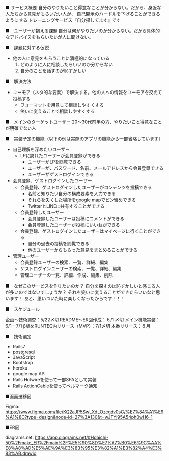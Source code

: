 ■ サービス概要
自分のやりたいこと得意なことが分からない。だから、身近な人たちから意見がもらいたい人が、
自己開示のハードルを下げることができるようにする
トレーニングサービス『自分探してます』です

■　ユーザーが抱える課題
自分は何がやりたいのか分からない。だから具体的なアドバイスをもらいたいが人に聞けない。

■　課題に対する仮説
- 他の人に意見をもらうことに消極的になっている
  1. どのように人に相談したらいいのか分からない
  2. 自分のことを話すのが恥ずかしい

■　解決方法
- ユーモア（ネタ的な要素）で解決する。他の人への情報をユーモアを交えて投稿する
  - フォーマットを用意して相談しやすくする
  - 笑いに変えることで相談しやすくする

■　メインのターゲットユーザー
20〜30代前半の方、やりたいこと得意なことが明確でない人

■　実装予定の機能（以下の例は実際のアプリの機能から一部省略しています）
- 自己理解を深めたいユーザー
    - LPに訪れたユーザーが会員登録ができる
       - ユーザーがLPを閲覧できる
       - ユーザーが、パスワード、名前、メールアドレスから会員登録できる
       - ユーザーがゲストログインできる
- 会員登録、ゲストログインしたユーザー
    - 会員登録、ゲストログインしたユーザーがコンテンツを投稿できる
       - 名前と知りたい自分の構成要素を入力できる
       - それらを失くした場所をgoogle mapでピン留めできる
       - TwitterとLINEに共有することができる
    - 会員登録したユーザー
       - 会員登録したユーザーは投稿にコメントができる
       - 会員登録したユーザーが投稿にいいねができる
    - 会員登録、ゲストログインしたユーザーはマイページに行くことができる
       - 自分の過去の投稿を閲覧できる
       - 他のユーザーからもらった意見をまとめることができる
- 管理ユーザー
    - 会員登録ユーザーの検索、一覧、詳細、編集
    - ゲストログインユーザーの検索、一覧、詳細、編集
    - 管理ユーザーの一覧、詳細、作成、編集、削除

■　なぜこのサービスを作りたいのか？
自分を探すのは恥ずかしいと感じる人が多いのではないでしょうか？
それを笑いに変えることができたらいいなと思います！
あと、思いついた時に楽しくなったからです！！！

■　スケジュール

企画〜技術調査：5/22〆切
README〜ER図作成：６/1 〆切
メイン機能実装：6/1 - 7/1
β版をRUNTEQ内リリース（MVP）：7/1〆切
本番リリース：８月

■　技術選定
- Rails7
- postgresql
- JavaScript
- Bootstrap
- heroku
- google map API
- Rails Hotwireを使って一部SPAとして実装
- Rails ActionCableを使ってベルマーク通知

■画面遷移図

Figma: https://www.figma.com/file/KQ2aJP5SwLXdLOzcgdv0sC/%E7%84%A1%E9%A1%8C?type=design&node-id=27%3A130&t=wJTYj95A54ph0wH6-1

■ER図

diagrams.net: https://app.diagrams.net/#Hdaichi-50%2Fmake_ER%2Fmain%2F%E5%90%8D%E7%A7%B0%E6%9C%AA%E8%A8%AD%E5%AE%9A%E3%83%95%E3%82%A1%E3%82%A4%E3%83%AB.drawio